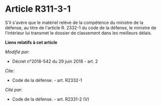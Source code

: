 # Article R311-3-1

S'il s'avère que le matériel relève de la compétence du ministre de la défense, au titre de l'article R. 2332-1 du code de la
défense, le ministre de l'intérieur lui transmet le dossier de classement dans les meilleurs délais.

**Liens relatifs à cet article**

_Modifié par_:

  - Décret n°2018-542 du 29 juin 2018 - art. 2

_Cite_:

  - Code de la défense. - art. R2332-1

_Cité par_:

  - Code de la défense. - art. R2331-2 (V)
